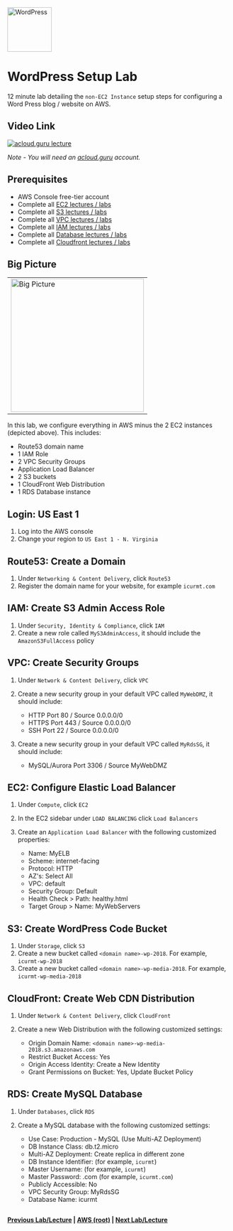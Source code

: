<img src="https://i.imgur.com/O74efH0.png" height="100" title="WordPress" />

WordPress Setup Lab
======

12 minute lab detailing the `non-EC2 Instance` setup steps for configuring a Word Press blog / website on AWS. 
  
 
  
## Video Link

[![acloud.guru lecture](https://i.imgur.com/MJI0eMb.png)](https://acloud.guru/course/aws-certified-solutions-architect-associate/learn/wordpress/c384c88d-f29d-5a6b-301f-a1dd09aadbfa/watch)

*Note - You will need an [acloud.guru](acloud.guru) account.*


## Prerequisites

*   AWS Console free-tier account
*   Complete all [EC2 lectures / labs](../ec2)
*   Complete all [S3 lectures / labs](../s3)
*   Complete all [VPC lectures / labs](../vpc)
*   Complete all [IAM lectures / labs](../iam)
*   Complete all [Database lectures / labs](../databases)
*   Complete all [Cloudfront lectures / labs](../cloudfront)

 
## Big Picture

<table>
<tr>
<td>
 <img src="https://i.imgur.com/ytDNe6P.png" width="300" title="Big Picture" />
</td>
</tr>
</table>


In this lab, we configure everything in AWS minus the 2 EC2 instances (depicted above).  This includes:

  * Route53 domain name
  * 1 IAM Role 
  * 2 VPC Security Groups
  * Application Load Balancer
  * 2 S3 buckets
  * 1 CloudFront Web Distribution
  * 1 RDS Database instance


## Login: US East 1 

1.  Log into the AWS console
2.  Change your region to `US East 1 - N. Virginia` 


## Route53: Create a Domain

1. Under `Networking & Content Delivery`, click `Route53`
2. Register the domain name for your website, for example `icurmt.com`


## IAM: Create S3 Admin Access Role

1. Under `Security, Identity & Compliance`, click `IAM`
2. Create a new role called `MyS3AdminAccess`, it should include the `AmazonS3FullAccess` policy 


## VPC: Create Security Groups

1.  Under `Network & Content Delivery`, click `VPC`
2.  Create a new security group in your default VPC called `MyWebDMZ`, it should include:
    
    * HTTP Port 80 / Source 0.0.0.0/0
    * HTTPS Port 443 / Source 0.0.0.0/0
    * SSH Port 22 / Source 0.0.0.0/0

3.  Create a new security group in your default VPC called `MyRdsSG`, it should include:
    
    * MySQL/Aurora Port 3306 / Source MyWebDMZ
    

## EC2: Configure Elastic Load Balancer

1.  Under `Compute`, click `EC2`
2.  In the EC2 sidebar under `LOAD BALANCING` click `Load Balancers`
3.  Create an `Application Load Balancer` with the following customized properties:

    * Name: MyELB
    * Scheme: internet-facing
    * Protocol: HTTP
    * AZ's: Select All 
    * VPC: default
    * Security Group: Default
    * Health Check > Path: healthy.html
    * Target Group > Name: MyWebServers
    

## S3: Create WordPress Code Bucket

1.  Under `Storage`, click `S3`
2.  Create a new bucket called `<domain name>-wp-2018`. For example, `icurmt-wp-2018`
3.  Create a new bucket called `<domain name>-wp-media-2018`. For example, `icurmt-wp-media-2018`


## CloudFront: Create Web CDN Distribution

1.  Under `Network & Content Delivery`, click `CloudFront`
2.  Create a new Web Distribution with the following customized settings:
  
    * Origin Domain Name: `<domain name>-wp-media-2018.s3.amazonaws.com`
    * Restrict Bucket Access: Yes
    * Origin Access Identity: Create a New Identity
    * Grant Permissions on Bucket: Yes, Update Bucket Policy
    

## RDS: Create MySQL Database

1.  Under `Databases`, click `RDS`
2.  Create a MySQL database with the following customized settings:

    * Use Case: Production - MySQL (Use Multi-AZ Deployment)
    * DB Instance Class: db.t2.micro
    * Multi-AZ Deployment: Create replica in different zone
    * DB Instance Identifier: <domain name> (for example, `icurmt`)
    * Master Username: <domain name> (for example, `icurmt`)
    * Master Password: <domain name>.com (for example, `icurmt.com`)
    * Publicly Accessible: No
    * VPC Security Group: MyRdsSG
    * Database Name: icurmt


## 

**[Previous Lab/Lecture](../apps/apps-exam-tips.md) | [AWS (root)](../readme.adoc) | [Next Lab/Lecture](wp-setup-lab.md)**
